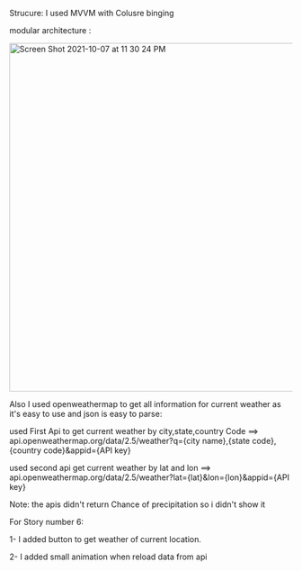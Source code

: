 
Strucure: 
I used MVVM with Colusre binging

modular architecture : 


<img width="619" alt="Screen Shot 2021-10-07 at 11 30 24 PM" src="https://user-images.githubusercontent.com/20203547/136465005-a260e739-d95f-47c9-9f56-8a0274aedd51.png">

Also I used openweathermap to get all information for current weather as it's easy to use and json is easy to parse: 

used First Api to get current weather by city,state,country Code ==> api.openweathermap.org/data/2.5/weather?q={city name},{state code},{country code}&appid={API key}

used second api get current weather by lat and lon ==> api.openweathermap.org/data/2.5/weather?lat={lat}&lon={lon}&appid={API key}

Note: the apis didn't return Chance of precipitation so i didn't show it

For Story number 6: 

1- I added button to get weather of current location.

2- I added small animation when reload data from api
